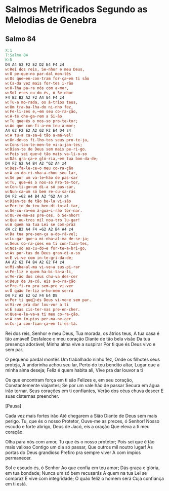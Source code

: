 
# Salmos Metrificados Segundo as Melodias de Genebra



## Salmo 84

```abc
X:1
T:Salmo 84
K:D
D4 A4 G2 F2 E2 D2 E4 F4 z4
w:Rei dos reis, Se-nhor e meu Deus,
w:O pe-que-no par-dal mon-tês
w:Os que~en-con-tram for-ça~em ti são
w:Ca-da vez mais for-tes i-rão
w:O-lha pa-ra nós com a-mor,
w:Sol e~es-cu-do és, ó Se-nhor
F4 B2 B2 A2 F2 A4 G4 F4 z4
w:Tu-a mo-rada, os á-trios teus,
w:Um tra-ba-lha-do ni-nho fez,
w:Fe-li-zes e,~em seu co-ra-ção,
w:A-té che-ga-rem a Si-ão
w:Tu que~és o nos-so pro-te-tor;
w:Ao que con-fi-a~em teu a-mor;
A4 G2 F2 E2 A2 G2 F2 E4 D4 z4
w:A tu-a ca-sa~é tão a-má-vel!
w:On-de~os fi-lho-tes seus pro-te-ja,
w:Cons-tan-te-men-te vi-a-jan-tes;
w:Dian-te de Deus sem mais pe-ri-go.
w:Pois sei que~é tão mais va-li-o-so
w:Dás gra-ça~e gló-ria,~em tua bon-da-de;
D4 F2 G2 A4 B4 A2 ^G2 A4 z4
w:Des-fa-le-ce~o meu co-ra-ção
w:A an-do-ri-nha~a-chou seu lar,
w:Se por um va-le~hão de pas-sar
w:Tu, que~és o nos-so Pro-te-tor,
w:Con-ti-go~um di-a só pas-sar,
w:Nun-ca~um só bem re-cu-sa-rás 
D4 F2 =G2 A4 B4 A2 ^G2 A4 z4
w:Dian-te de tão be-la vi-são
w:Per-to do teu ben-di-to~al-tar,
w:Se-cu-ra~em á-gua~i-rão tor-nar.
w:Ou-ve-me~as pre-ces, ó Se-nhor!
w:Que ou-tros mil nou-tro lu-gar!
w:A quem na tua Lei se com-praz
d4 c2 B2 A4 F4 =G2 A2 B4 A4 z4
w:Da tua pre-sen-ça a-do-rá-vel;
w:Lu-gar que~a mi-nha~al-ma de-se-ja;
w:Seus co-ra-ções em ti con-fian-tes,
w:Nos-so es-cu-do~e for-te~a-bri-go,
w:Às por-tas do Deus gran-di-o-so
w:E vi-ve com in-te-gri-da-de;
A4 A2 G2 F4 B4 A2 G2 F4 z4
w:Mi-nha~al-ma vi-ve~a sus-pi-rar
w:Fe-liz é quem ha-bi-ta~a-li,
w:Ve-rão dos céus chu-va des-cer
w:Deus de Ja-có, eis a~o-ra-ção 
w:Pre-fi-ro pra sem-pre vi-ver
w:Ó quão fe-liz o~ho-mem se-rá 
D4 F2 A2 E2 G2 F4 E4 D8
w:Por ti que~és Deus vi-vo~e sem par.
w:Vi-ve pra dar lou-vor a ti
w:E suas cis-ter-nas pre-en-cher.
w:Que~e-le-va~a ti meu co-ra-ção.
w:A com ím-pios per-ma-ne-cer.
w:Cu-ja con-fian-ça~em ti es-tá.
```

Rei dos reis, Senhor e meu Deus,
Tua morada, os átrios teus,
A tua casa é tão amável!
Desfalece o meu coração
Diante de tão bela visão
Da tua presença adorável;
Minha alma vive a suspirar
Por ti que és Deus vivo e sem par.

O pequeno pardal montês
Um trabalhado ninho fez,
Onde os filhotes seus proteja,
A andorinha achou seu lar,
Perto do teu bendito altar,
Lugar que a minha alma deseja;
Feliz é quem habita ali,
Vive pra dar louvor a ti

Os que encontram força em ti são
Felizes e, em seu coração,
Constantemente viajantes;
Se por um vale hão de passar
Secura em água irão tornar.
Seus corações em ti confiantes,
Verão dos céus chuva descer
E suas cisternas preencher.

[Pausa]

Cada vez mais fortes irão
Até chegarem a Sião
Diante de Deus sem mais perigo.
Tu, que és o nosso Protetor,
Ouve-me as preces, ó Senhor!
Nosso escudo e forte abrigo,
Deus de Jacó, eis a oração 
Que eleva a ti meu coração.

Olha para nós com amor,
Tu que és o nosso protetor;
Pois sei que é tão mais valioso
Contigo um dia só passar,
Que outros mil noutro lugar!
Às portas do Deus grandioso
Prefiro pra sempre viver
A com ímpios permanecer.

Sol e escudo és, ó Senhor
Ao que confia em teu amor;
Dás graça e glória, em tua bondade;
Nunca um só bem recusarás 
A quem na tua Lei se compraz
E vive com integridade;
Ó quão feliz o homem será 
Cuja confiança em ti está.